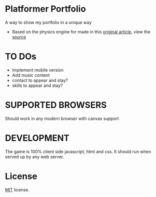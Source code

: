 Platformer Portfolio
==========================

A way to show my portfolio in a unique way

 * Based on the physics engine for made in this [original article](http://codeincomplete.com/posts/2013/5/27/tiny_platformer/), view the [source](https://github.com/jakesgordon/javascript-tiny-platformer)

TO DOs
==================
* Implement mobile version
* Add music content
* contact to appear and stay?
* skills to appear and stay?

SUPPORTED BROWSERS
==================

Should work in any modern browser with canvas support

DEVELOPMENT
===========

The game is 100% client side javascript, html and css. It should run when served up by any web server.

License
=======

[MIT](http://en.wikipedia.org/wiki/MIT_License) license.

